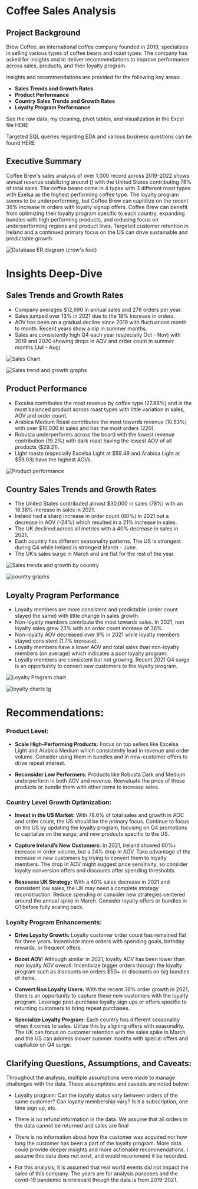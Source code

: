 # Coffee Sales Analysis

## Project Background
Brew Coffee, an international coffee company founded in 2019, specializes in selling various types of coffee beans and roast types. The company has asked for insights and to deliver recommendations to improve performance across sales, products, and their loyalty program.

Insights and recommendations are provided for the following key areas:

- **Sales Trends and Growth Rates**
- **Product Performance**
- **Country Sales Trends and Growth Rates**
- **Loyalty Program Performance**

See the raw data, my cleaning, pivot tables, and visualization in the Excel file HERE

Targeted SQL queries regarding EDA and various business questions can be found HERE

## Executive Summary
Coffee Brew's sales analysis of over 1,000 record across 2019-2022 shows annual revenue stabilizing around () with the United States contributing 78% of total sales. The coffee beans come in 4 types with 3 different roast types with Exelsa as the highest performing coffee type. The loyalty program seems to be underperforming, but Coffee Brew can capitilize on the recent 36% increase in orders with loyalty signup offers. Coffee Brew can benefit from optimizing their loyalty program specific to each country, expanding bundles with high performing products, and reducing focus on underperforming regions and product lines. Targeted customer retention in Ireland and a continued primary focus on the US can drive sustainable and predictable growth. 

![Database ER diagram (crow's foot)](https://github.com/user-attachments/assets/69972fe7-d5b0-4733-bb24-f17a2e74a22e)

# Insights Deep-Dive

## Sales Trends and Growth Rates
- Company averages $12,690 in annual sales and 278 orders per year.
- Sales jumped over 13% in 2021 due to the 18% increase in orders. 
- AOV has been on a gradual decline since 2019 with fluctuations month to month. Recent years show a dip in summer months.
- Sales are consistently high Q4 each year (especially Oct - Nov) with 2019 and 2020 showing drops in AOV and order count in summer months (Jul - Aug)

![Sales Chart](https://github.com/user-attachments/assets/7cdac6e2-fbbc-4ea0-9deb-c14717cb9581)

![Sales trend and growth graphs](https://github.com/user-attachments/assets/83bad0d7-dd73-4a6e-9012-275372a6b9bf)

## Product Performance
- Excelsa contributes the most revenue by coffee type (27.88%) and is the most balanced product across roast types with little variation in sales, AOV and order count.
- Arabica Medium Roast contributes the most towards revenue (10.53%) with over $10,000 in sales and has the most orders (220).
- Robusta underperforms across the board with the lowest revenue contribution (19.2%) with dark roast having the lowest AOV of all products ($29.31).
- Light roasts (especially Excelsa Light at $59.49 and Arabica Light at $59.03) have the highest AOVs.


![Product performance](https://github.com/user-attachments/assets/d75c9c1e-52bc-4c4e-9799-e8fabaa2a17a)

## Country Sales Trends and Growth Rates
- The United States contributed almost $30,000 in sales (78%) with an 18.38% increase in sales in 2021.
- Ireland had a sharp increase in order count (60%) in 2021 but a decrease in AOV (-24%) which resulted in a 21% increase in sales. 
- The UK declined across all metrics with a 40% decrease in sales in 2021. 
- Each country has different seasonality patterns. The US is strongest during Q4 while Ireland is strongest March - June.
- The UK’s sales surge in March and are flat for the rest of the year. 

![Sales trends and growth by country](https://github.com/user-attachments/assets/e07ba683-ed27-4685-a13f-59ab405fff09)

![country graphs ](https://github.com/user-attachments/assets/d8ea6180-f074-4ef0-8636-00e43b5189fe)

## Loyalty Program Performance
- Loyalty members are more consistent and predictable (order count stayed the same) with little change in sales growth.
- Non-loyalty members contribute the most towards sales. In 2021, non loyalty sales grew 23% with an order count increase of 36%.
- Non-loyalty AOV decreased over 9% in 2021 while loyalty members stayed consistent (1.7% increase).
- Loyalty members have a lower AOV and total sales than non-loyalty members (on average) which indicates a poor loyalty program. 
- Loyalty members are consistent but not growing. Recent 2021 Q4 surge is an opportunity to convert new customers to the loyalty program.

![Loyalty Program chart](https://github.com/user-attachments/assets/aed296d3-eba8-42c2-a809-d07f27ce9783)

![loyalty charts tg](https://github.com/user-attachments/assets/4b6437dd-5e19-451a-b949-4c1611dd0100)

# Recommendations: 
### Product Level:
- **Scale High-Performing Products:** Focus on top sellers like Excelsa Light and Arabica Medium which consistently lead in revenue and order volume. Consider using them in bundles and in new-customer offers to drive repeat interest. 

- **Reconsider Low Performers:** Products like Robusta Dark and Medium underperform in both AOV and revenue. Reevaluate the price of these products or bundle them with other items to increase sales. 

### Country Level Growth Optimization:
- **Invest in the US Market:** With 78.6% of total sales and growth in AOC and order count, the US should be the primary focus. Continue to focus on the US by updating the loyalty program, focusing on Q4 promotions to capitalize on the surge, and new products specific to the US.

- **Capture Ireland’s New Customers:** In 2021, Ireland showed 60%+ increase in order volume, but a 24% drop in AOV. Take advantage of the increase in new customers by trying to convert them to loyalty members. The drop in AOV might suggest price sensitivity, so consider loyalty conversion offers and discounts after spending thresholds. 

- **Reassess UK Strategy:** With a 40% sales decrease in 2021 and consistent low sales, the UK may need a complete strategy reconstruction. Reduce spending or consider new strategies centered around the annual spike in March. Consider loyalty offers or bundles in Q1 before fully scaling back. 

### Loyalty Program Enhancements:
- **Drive Loyalty Growth:** Loyalty customer order count has remained flat for three years. Incentivize more orders with spending goals, birthday rewards, or frequent offers.

- **Boost AOV:** Although similar in 2021, loyalty AOV has been lower than non loyalty AOV overall. Incentivize bigger orders through the loyalty program such as discounts on orders $50+ or discounts on big bundles of items.

- **Convert Non Loyalty Users:** With the recent 36% order growth in 2021, there is an opportunity to capture these new customers with the loyalty program. Leverage post-purchase loyalty sign ups or offers specific to returning customers to bring repeat purchases. 

- **Specialize Loyalty Program:** Each country has different seasonality when it comes to sales. Utilize this by aligning offers with seasonality. The UK can focus on customer retention with the sales spike in March, and the US can address slower summer months with special offers and capitalize on Q4 surge.

## Clarifying Questions, Assumptions, and Caveats:
Throughout the analysis, multiple assumptions were made to manage challenges with the data. These assumptions and caveats are noted below:

- Loyalty program: Can the loyalty status vary between orders of the same customer? Can loyalty membership vary? Is it a subscription, one time sign up, etc.

- There is no refund information in the data. We assume that all orders in the data cannot be returned and sales are final

- There is no information about how the customer was acquired nor how long the customer has been a part of the loyalty program. More data could provide deeper insights and more actionable recommendations. I assume this data does not exist, and would recommend it be recorded.

- For this analysis, it is assumed that real world events did not impact the sales of this company. The years are for analysis purposes and the covid-19 pandemic is irrelevant though the data is from 2019-2021. 






